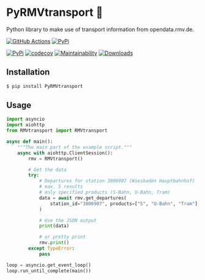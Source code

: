# PyRMVtransport :bus:

Python library to make use of transport information from opendata.rmv.de.

[![GitHub Actions](https://github.com/cgtobi/PyRMVtransport/workflows/Python%20package/badge.svg)](https://github.com/cgtobi/PyRMVtransport/actions?workflow=Python+package)
[![PyPi](https://img.shields.io/pypi/v/PyRMVtransport.svg)](https://pypi.python.org/pypi/PyRMVtransport)

<!-- [![PyPi](https://img.shields.io/pypi/pyversions/PyRMVtransport.svg)](https://pypi.python.org/pypi/PyRMVtransport) -->

[![PyPi](https://img.shields.io/pypi/l/PyRMVtransport.svg)](https://github.com/cgtobi/PyRMVtransport/blob/master/LICENSE)
[![codecov](https://codecov.io/gh/cgtobi/PyRMVtransport/branch/master/graph/badge.svg)](https://codecov.io/gh/cgtobi/PyRMVtransport)
[![Maintainability](https://api.codeclimate.com/v1/badges/9eeb0f9a9359b79205ad/maintainability)](https://codeclimate.com/github/cgtobi/PyRMVtransport/maintainability)
[![Downloads](https://pepy.tech/badge/pyrmvtransport)](https://pepy.tech/project/pyrmvtransport)

## Installation

```bash
$ pip install PyRMVtransport
```

## Usage

```python
import asyncio
import aiohttp
from RMVtransport import RMVtransport

async def main():
    """The main part of the example script."""
    async with aiohttp.ClientSession():
        rmv = RMVtransport()

        # Get the data
        try:
            # Departures for station 3006907 (Wiesbaden Hauptbahnhof)
            # max. 5 results
            # only specified products (S-Bahn, U-Bahn, Tram)
            data = await rmv.get_departures(
                station_id="3006907", products=["S", "U-Bahn", "Tram"], max_journeys=5
            )

            # Use the JSON output
            print(data)

            # or pretty print
            rmv.print()
        except TypeError:
            pass

loop = asyncio.get_event_loop()
loop.run_until_complete(main())
```
